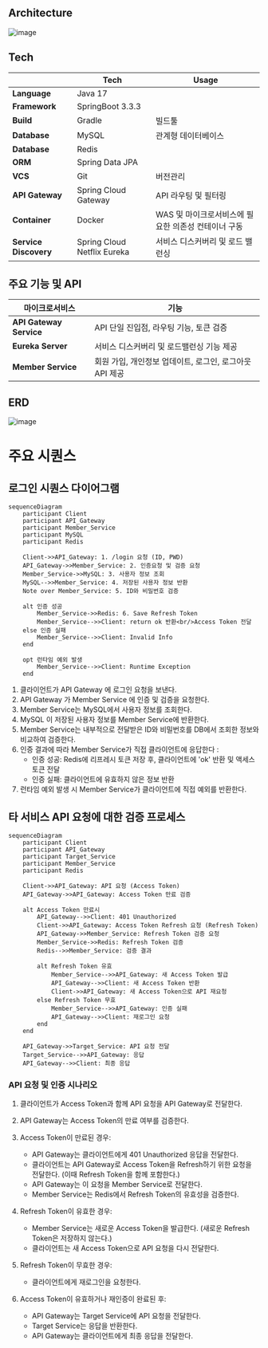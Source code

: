 ## Architecture

![image](https://github.com/user-attachments/assets/66151d71-499d-4d12-b1ca-d02a944c4b68)


## Tech

|  | Tech           | Usage                                           |
|--|----------------|-------------------------------------------------|
|**Language** | Java 17   |                                          |
|**Framework**|SpringBoot 3.3.3 |                    |
|**Build**| Gradle     | 빌드툴                                    |
|**Database** | MySQL   | 관계형 데이터베이스                         |
|**Database** | Redis | |
|**ORM**|Spring Data JPA         |                                  |
|**VCS**| Git  | 버전관리            |
| **API Gateway** | Spring Cloud Gateway | API 라우팅 및 필터링 |
|**Container** | Docker | WAS 및 마이크로서비스에 필요한 의존성 컨테이너 구동 |
| **Service Discovery** | Spring Cloud Netflix Eureka | 서비스 디스커버리 및 로드 밸런싱 |


## 주요 기능 및 API
| 마이크로서비스            | 기능                                                             |
|--------------------------|----------------------------------------------------------------|
| **API Gateway Service**   | API 단일 진입점, 라우팅 기능, 토큰 검증                                                |
| **Eureka Server**      | 서비스 디스커버리 및 로드밸런싱 기능 제공                                            |
| **Member Service**          | 회원 가입, 개인정보 업데이트, 로그인, 로그아웃 API 제공                                |

## ERD 
![image](https://github.com/user-attachments/assets/af574540-8856-4e3d-8b5a-a7e967561cb8)

# 주요 시퀀스

## 로그인 시퀀스 다이어그램

```mermaid
sequenceDiagram
    participant Client
    participant API_Gateway
    participant Member_Service
    participant MySQL
    participant Redis

    Client->>API_Gateway: 1. /login 요청 (ID, PWD)
    API_Gateway->>Member_Service: 2. 인증요청 및 검증 요청
    Member_Service->>MySQL: 3. 사용자 정보 조회
    MySQL-->>Member_Service: 4. 저장된 사용자 정보 반환
    Note over Member_Service: 5. ID와 비밀번호 검증
    
    alt 인증 성공
        Member_Service->>Redis: 6. Save Refresh Token
        Member_Service-->>Client: return ok 반환<br/>Access Token 전달
    else 인증 실패
        Member_Service-->>Client: Invalid Info
    end
    
    opt 런타임 예외 발생
        Member_Service-->>Client: Runtime Exception
    end
```
1. 클라이언트가 API Gateway 에 로그인 요청을 보낸다.
2. API Gateway 가 Member Service 에 인증 및 검증을 요청한다.
3. Member Service는 MySQL에서 사용자 정보를 조회한다.
4. MySQL 이 저장된 사용자 정보를 Member Service에 반환한다.
5. Member Service는 내부적으로 전달받은 ID와 비밀번호를 DB에서 조회한 정보와 비교하여 검증한다.
6. 인증 결과에 따라 Member Service가 직접 클라이언트에 응답한다 : 
   - 인증 성공: Redis에 리프레시 토큰 저장 후, 클라이언트에 'ok' 반환 및 액세스 토큰 전달
   - 인증 실패: 클라이언트에 유효하지 않은 정보 반환
7. 런타임 예외 발생 시 Member Service가 클라이언트에 직접 예외를 반환한다.


## 타 서비스 API 요청에 대한 검증 프로세스

```mermaid
sequenceDiagram
    participant Client
    participant API_Gateway
    participant Target_Service
    participant Member_Service
    participant Redis

    Client->>API_Gateway: API 요청 (Access Token)
    API_Gateway->>API_Gateway: Access Token 만료 검증
    
    alt Access Token 만료시
        API_Gateway-->>Client: 401 Unauthorized
        Client->>API_Gateway: Access Token Refresh 요청 (Refresh Token)
        API_Gateway->>Member_Service: Refresh Token 검증 요청
        Member_Service->>Redis: Refresh Token 검증
        Redis-->>Member_Service: 검증 결과
        
        alt Refresh Token 유효
            Member_Service-->>API_Gateway: 새 Access Token 발급
            API_Gateway-->>Client: 새 Access Token 반환
            Client->>API_Gateway: 새 Access Token으로 API 재요청
        else Refresh Token 무효
            Member_Service-->>API_Gateway: 인증 실패
            API_Gateway-->>Client: 재로그인 요청
        end
    end
    
    API_Gateway->>Target_Service: API 요청 전달
    Target_Service-->>API_Gateway: 응답
    API_Gateway-->>Client: 최종 응답
```

### API 요청 및 인증 시나리오

1. 클라이언트가 Access Token과 함께 API 요청을 API Gateway로 전달한다.
2. API Gateway는 Access Token의 만료 여부를 검증한다.
3. Access Token이 만료된 경우:
   - API Gateway는 클라이언트에게 401 Unauthorized 응답을 전달한다.
   - 클라이언트는 API Gateway로 Access Token을 Refresh하기 위한 요청을 전달한다. (이때 Refresh Token을 함께 포함한다.)
   - API Gateway는 이 요청을 Member Service로 전달한다.
   - Member Service는 Redis에서 Refresh Token의 유효성을 검증한다.
   
4. Refresh Token이 유효한 경우:
   - Member Service는 새로운 Access Token을 발급한다. (새로운 Refresh Token은 저장하지 않는다.)
   - 클라이언트는 새 Access Token으로 API 요청을 다시 전달한다.

5. Refresh Token이 무효한 경우:
   - 클라이언트에게 재로그인을 요청한다.

6. Access Token이 유효하거나 재인증이 완료된 후:
   - API Gateway는 Target Service에 API 요청을 전달한다.
   - Target Service는 응답을 반환한다.
   - API Gateway는 클라이언트에게 최종 응답을 전달한다.





